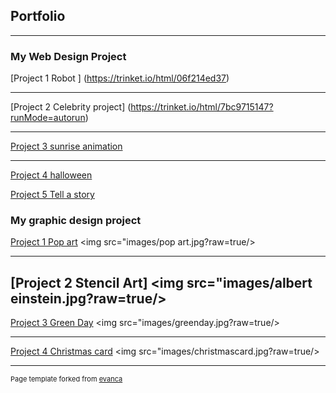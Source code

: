 ## Portfolio

---

### My Web Design Project

[Project 1 Robot ]
(https://trinket.io/html/06f214ed37)

---
[Project 2 Celebrity project]
(https://trinket.io/html/7bc9715147?runMode=autorun)

---
[Project 3 sunrise animation](https://trinket.io/html/46b1ed3ee9)

---
[Project 4 halloween](https://trinket.io/html/6d1bc6967c)


[Project 5 Tell a story](https://trinket.io/html/eacfd9d8ce)



### My graphic design project 

[Project 1 Pop art](/sample_page)
<img src="images/pop art.jpg?raw=true/>

---
[Project 2 Stencil Art]
<img src="images/albert einstein.jpg?raw=true/>
---
[Project 3 Green Day](http://example.com/)
<img src="images/greenday.jpg?raw=true/>

---
[Project 4 Christmas card](http://example.com/)
<img src="images/christmascard.jpg?raw=true/>






---
<p style="font-size:11px">Page template forked from <a href="https://github.com/evanca/quick-portfolio">evanca</a></p>
<!-- Remove above link if you don't want to attibute -->
